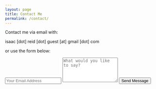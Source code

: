 ```yaml
---
layout: page
title: Contact Me
permalink: /contact/
---
```


Contact me via email with:

   isaac [dot] reid [dot] guest [at] gmail [dot] com
   
or use the form below:

<div class="py2">
  <form action="https://formspree.io/{{ site.email }}" method="POST" class="form-stacked form-light">
    <input type="hidden" name="_next" value="//isaacrg.github.io/m/email-thanks/" />
    <input type="text" name="email" class="input mobile-block" placeholder="Your Email Address">
    <textarea type="text" name="content" class="input mobile-block" rows="5" placeholder="What would you like to say?"></textarea>
    <input type="submit" class="button button-blue button-big mobile-block" value="Send Message">
  </form>
</div>
